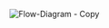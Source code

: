 ![Flow-Diagram - Copy](https://github.com/greenchaincapital/.github/assets/29037794/ea371e0b-445b-4dcb-b6c5-54bb90d6d2ab)
